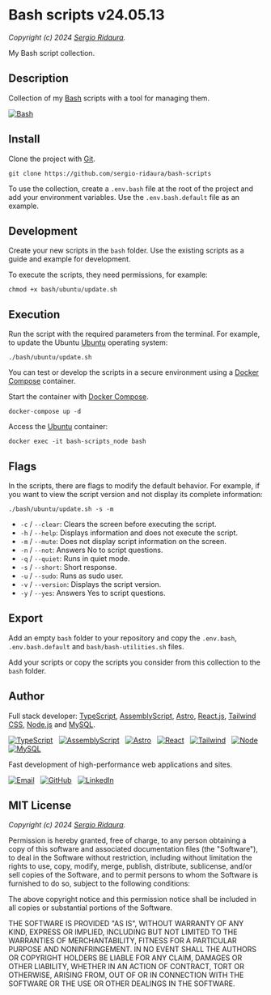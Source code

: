 # Bash scripts v24.05.13

_Copyright (c) 2024 [Sergio Ridaura](https://github.com/sergio-ridaura)._

My Bash script collection.

## Description

Collection of my [Bash](https://www.gnu.org/software/bash/) scripts with a tool for managing them.

[![Bash](https://img.shields.io/badge/bash-333333.svg?style=for-the-badge&logo=gnu-bash&logoColor=white)](https://www.gnu.org/software/bash/)

## Install

Clone the project with [Git](https://git-scm.com/).

```code
git clone https://github.com/sergio-ridaura/bash-scripts
```

To use the collection, create a `.env.bash` file at the root of the project and add your environment variables. Use the `.env.bash.default` file as an example.

## Development

Create your new scripts in the `bash` folder. Use the existing scripts as a guide and example for development.

To execute the scripts, they need permissions, for example:

```console
chmod +x bash/ubuntu/update.sh
```

## Execution

Run the script with the required parameters from the terminal. For example, to update the Ubuntu [Ubuntu](https://ubuntu.com/) operating system:

```console
./bash/ubuntu/update.sh
```

You can test or develop the scripts in a secure environment using a [Docker Compose](https://docs.docker.com/compose/) container.

Start the container with [Docker Compose](https://docs.docker.com/compose/).

```code
docker-compose up -d
```

Access the [Ubuntu](https://ubuntu.com/) container:

```code
docker exec -it bash-scripts_node bash
```

## Flags

In the scripts, there are flags to modify the default behavior. For example, if you want to view the script version and not display its complete information:

```console
./bash/ubuntu/update.sh -s -m
```

- `-c` / `--clear`:   Clears the screen before executing the script.
- `-h` / `--help`:    Displays information and does not execute the script.
- `-m` / `--mute`:    Does not display script information on the screen.
- `-n` / `--not`:     Answers No to script questions.
- `-q` / `--quiet`:   Runs in quiet mode.
- `-s` / `--short`:   Short response.
- `-u` / `--sudo`:    Runs as sudo user.
- `-v` / `--version`: Displays the script version.
- `-y` / `--yes`:     Answers Yes to script questions.

## Export

Add an empty `bash` folder to your repository and copy the `.env.bash`, `.env.bash.default` and `bash/bash-utilities.sh` files.

Add your scripts or copy the scripts you consider from this collection to the `bash` folder.

## Author

Full stack developer: [TypeScript](https://www.typescriptlang.org/), [AssemblyScript](https://www.assemblyscript.org/), [Astro](https://astro.build/), [React.js](https://es.react.dev/), [Tailwind CSS](https://tailwindcss.com/), [Node.js](https://nodejs.org/) and [MySQL](https://www.mysql.com/).

[![TypeScript](https://img.shields.io/badge/TypeScript-0078D4?style=for-the-badge&logo=typescript&logoColor=white)](https://www.typescriptlang.org/) &nbsp; [![AssemblyScript](https://img.shields.io/badge/assemblyscript-0078D4.svg?style=for-the-badge&logo=assemblyscript&logoColor=white)](https://www.assemblyscript.org/) &nbsp; [![Astro](https://img.shields.io/badge/astro-%232C2052.svg?style=for-the-badge&logo=astro&logoColor=white)](https://astro.build/) &nbsp; [![React](https://img.shields.io/badge/react-333333.svg?style=for-the-badge&logo=react&logoColor=white)](https://es.react.dev/) &nbsp; [![Tailwind](https://img.shields.io/badge/tailwind-%2338B2AC.svg?style=for-the-badge&logo=tailwind-css&logoColor=white)](https://tailwindcss.com/) &nbsp; [![Node](https://img.shields.io/badge/node-6DA55F?style=for-the-badge&logo=node.js&logoColor=white)](https://nodejs.org/) &nbsp; [![MySQL](https://img.shields.io/badge/mysql-4479A1.svg?style=for-the-badge&logo=mysql&logoColor=white)](https://www.mysql.com/)

Fast development of high-performance web applications and sites.

[![Email](https://img.shields.io/badge/Email-0078D4?style=for-the-badge&logo=microsoft-outlook&logoColor=white)](mailto:sergio.ridaura@outlook.com) &nbsp; [![GitHub](https://img.shields.io/static/v1?style=for-the-badge&message=GitHub&color=181717&logo=GitHub&logoColor=FFFFFF&label=)](https://github.com/sergio-ridaura) &nbsp; [![LinkedIn](https://img.shields.io/badge/LinkedIn-0077B5?style=for-the-badge&logo=linkedin&logoColor=white)](https://www.linkedin.com/in/sergio-ridaura/)

## MIT License

_Copyright (c) 2024 [Sergio Ridaura](https://github.com/sergio-ridaura)._

Permission is hereby granted, free of charge, to any person obtaining a copy of this software and associated documentation files (the "Software"), to deal in the Software without restriction, including without limitation the rights to use, copy, modify, merge, publish, distribute, sublicense, and/or sell copies of the Software, and to permit persons to whom the Software is furnished to do so, subject to the following conditions:

The above copyright notice and this permission notice shall be included in all copies or substantial portions of the Software.

THE SOFTWARE IS PROVIDED "AS IS", WITHOUT WARRANTY OF ANY KIND, EXPRESS OR IMPLIED, INCLUDING BUT NOT LIMITED TO THE WARRANTIES OF MERCHANTABILITY, FITNESS FOR A PARTICULAR PURPOSE AND NONINFRINGEMENT. IN NO EVENT SHALL THE AUTHORS OR COPYRIGHT HOLDERS BE LIABLE FOR ANY CLAIM, DAMAGES OR OTHER LIABILITY, WHETHER IN AN ACTION OF CONTRACT, TORT OR OTHERWISE, ARISING FROM, OUT OF OR IN CONNECTION WITH THE SOFTWARE OR THE USE OR OTHER DEALINGS IN THE SOFTWARE.
